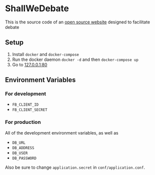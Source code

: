 ShallWeDebate
=============

This is the source code of an [open source website](http://www.shallwedebate.com/) designed to facilitate debate

Setup
-----

1. Install `docker` and `docker-compose`
2. Run the docker daemon `docker -d` and then `docker-compose up`
3. Go to [127.0.0.1:80](http://127.0.0.1:80/)

Environment Variables
---------------------

### For development

* `FB_CLIENT_ID`
* `FB_CLIENT_SECRET`

### For production

All of the development environment variables, as well as

* `DB_URL`
* `DB_ADDRESS`
* `DB_USER`
* `DB_PASSWORD`

Also be sure to change `application.secret` in `conf/application.conf`.